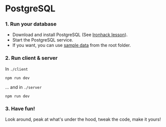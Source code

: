 # PostgreSQL

### 1. Run your database

- Download and install PostgreSQL (See [Ironhack lesson](https://my.ironhack.com/lms/courses/github:course:ironhack-edu:web-bootcamp:cohort-B2C-WDFT-20250707-BER/modules/module_13_week-12/units/unit_13_0_1_sql-introduction)).
- Start the PostgreSQL service.
- If you want, you can use [sample data](https://github.com/laurasinclair/postgresql/blob/8cc220f9e7e925b0280b8c556a63346c87f8e7e4/sample-data_pizzas.sql) from the root folder.


### 2. Run client & server
In ```./client```
```
npm run dev
```
... and in ```./server```
```
npm run dev
```


### 3. Have fun!
Look around, peak at what's under the hood, tweak the code, make it yours!




